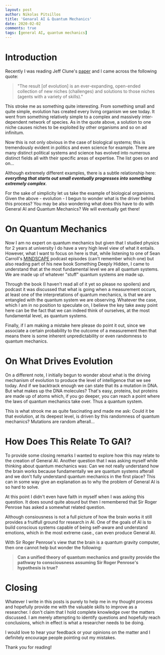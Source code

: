 ```yaml
---
layout: post
author: Nikolas Pitsillos
title: 'Genaral AI & Quantum Mechanics'
date: 2020-02-02
comments: true
tags: [general AI, quantum mechanics]
---
```


# Introduction

Recently I was reading Jeff Clune's [paper](https://arxiv.org/pdf/1905.10985.pdf "AI-GAs") and I came across the following quote:

> "The result [of evolution] is an ever-expanding, open-ended collection of new niches (challenges) and solutions to those niches (agents with a variety of skills)."

This stroke me as something quite interesting. From something small and quite simple, evolution has created every living organism we see today.  It went from something relatively simple to a complex and massively inter-dependent network of species.  As in the quote above, a solution to one niche causes niches to be exploited by other organisms and so on ad infinitum.

Now this is not only obvious in the case of biological systems; this is tremendously evident in politics and even science for example.  There are many distinct political systems and science has evolved into numerous distinct fields all with their specific areas of expertise.  The list goes on and on...

Although extremely different examples, there is a subtle relationship here: **_everythng that starts out small eventually progresses into something extremely complex_**.

For the sake of simplicity let us take the example of biological organisms.  Given the above - evolution - I begun to wonder what is the driver behind this process?  You may be also wondering what does this have to do with General AI and Quantum Mechanics?  We will eventually get there!

# On Quantum Mechanics

Now I am no expert on quantum mechanics but given that I studied physics for 2 years at university I do have a very high level view of what it entails.  However, what I want to focus on here is that, while listening to one of Sean Carroll's [MINDSCAPE](https://www.preposterousuniverse.com/podcast/ "Sean Carroll's MINDSCAPE") podcast episodes (can't remember which one) but also reading part of his new book Something Deeply Hidden, I came to understand that at the most fundamental level we are all quantum systems.  We are made up of whatever "stuff" quantum systems are made up.

Through the book (I haven't read all of it yet so please no spoilers) and podcast it was discussed that what is going when a measurement occurs, at least one of the interpretations of quantum mechanics, is that we are entangled with the quantum system we are observing.  Whatever the case, which I am in no position to speculate on, I believe the key take away point here can be the fact that we can indeed think of ourselves, at the most fundamental level, as quantum systems.

Finally, if I am making a mistake here please do point it out, since we associate a certain probability to the outcome of a measurement then that means there is some inherent unpredictability or even randomness to quantum mechanics.

# On What Drives Evolution

On a different note, I initially begun to wonder about what is the driving mechanism of evolution to produce the level of intelligence that we see today.  And if we backtrack enough we can state that its a mutation in DNA.  But what makes up the DNA molecules?  That's easy, proteins, but proteins are made up of atoms which, if you go deeper, you can reach a point where the laws of quantum mechanics take over.  Thus a quantum system.

This is what strook me as quite fascinating and made me ask: Could it be that evolution, at its deepest level, is driven by this randomness of quantum mechanics?  Mutations are random afterall...

# How Does This Relate To GAI?

To provide some closing remarks I wanted to explore how this may relate to the creation of General AI.  Another question that I was asking myself while thinking about quantum mechanics was: Can we not really understand how the brain works because fundamentally we are quantum systems afterall and we don't fully understand quantum mechanics in the first place?  This can in some way give an explanation as to why the problem of General AI is so hard to solve.

At this point I didn't even have faith in myself when I was asking this question.  It does sound quite absurd but then I remembered that Sir Roger Penrose has asked a somewhat related question.

Although consiousness is not a full picture of how the brain works it still provides a fruitfull ground for research in AI.  One of the goals of AI is to build conscious systems capable of being self-aware and understand emotions, which in the most extreme case.\, can even produce General AI.

With Sir Roger Penrose's view that the brain is a quantum gravity computer, then one cannot help but wonder the following:

> **Can a unified theory of quantum mechanics and gravity provide the pathway to consciousness assuming Sir Roger Penrose's hypothesis is true?**

# Closing
Whatever I write in this posts is purely to help me in my thought process and hopefully provide me with the valuable skills to improve as a researcher.  I don't claim that I hold complete knowledge over the matters discussed.  I am merely attempting to identify questions and hopefully reach conclusions, which in effect is what a researcher needs to be doing.

I would love to hear your feedback or your opinions on the matter and I definitely encourage people pointing out my mistakes.

Thank you for reading!